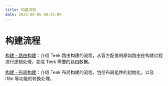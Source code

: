```yaml
---
title: 构建流程
date: 2023-08-05 00:26:09
---
```


# 构建流程

[构建 - 路由构建](/sourceCode/sourceCode-router.html)：介绍 Teek 路由构建的流程，从官方配置的原始路由在构建过程进行逻辑处理，变成 Teek 需要的路由数据。

[构建 - 布局构建](/sourceCode/sourceCode-router.html)：介绍 Teek 布局构建的流程，包括布局组件的初始化，以及 i18n 等功能的转换处理。
